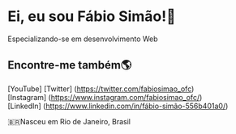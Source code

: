 # Ei, eu sou Fábio Simão!👋
Especializando-se em desenvolvimento Web

## Encontre-me também🌎

[YouTube] 
[Twitter] (https://twitter.com/fabiosimao_ofc) <br>
[Instagram] (https://www.instagram.com/fabiosimao_ofc/) <br>
[LinkedIn] (https://www.linkedin.com/in/fábio-simão-556b401a0/) <br>

🇧🇷Nasceu em Rio de Janeiro, Brasil
